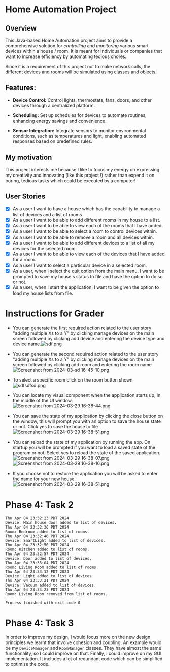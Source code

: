 # Home Automation Project

## Overview 
This Java-based Home Automation project aims to provide a comprehensive solution for *controlling* and *monitoring* various smart devices within a house / room. It is meant for individuals or companies that want to increase efficiency by automating tedious chores.

Since it is a requirement of this project not to make network calls, the different devices and rooms will be simulated using classes and objects.
## Features:
- **Device Control:** Control lights, thermostats, fans, doors, and other devices through a centralized platform.

- **Scheduling:** Set up schedules for devices to automate routines, enhancing energy savings and convenience.

- **Sensor Integration:** Integrate sensors to monitor environmental conditions, such as temperatures and light, enabling automated responses based on predefined rules.

## My motivation
This project interests me because I like to focus my energy on expressing my creativity and innovating (like this project !) rather than expend it on boring, tedious tasks which could be executed by a computer!

## User Stories
- [x] As a user I want to have a house which has the capability to manage a list of devices and a list of rooms
- [x] As a user I want to be able to add different rooms in my house to a list.
- [x] As a user I want to be able to view each of the rooms that I have added.
- [x] As a user I want to be able to select a room to control devices within.
- [x] As a user I want to be able to remove a room and all devices within.
- [x] As a user I want to be able to add different devices to a list of all my devices for the selected room.
- [x] As a user I want to be able to view each of the devices that I have added for a room.
- [x] As a user I want to select a particular device in a selected room.
- [x] As a user, when I select the quit option from the main menu, I want to be prompted to save my house's status to file and have the option to do so or not.
- [x] As a user, when I start the application, I want to be given the option to load my house lists from file.

# Instructions for Grader

- You can generate the first required action related to the user story "adding multiple Xs to a Y" by clicking manage devices on the main screen followed by clicking add device and entering the device type and device name.![sdf.png](data%2FDocs%2Fsdf.png)

- You can generate the second required action related to the user story "adding multiple Xs to a Y" by clicking manage devices on the main screen followed by clicking add room and entering the room name ![Screenshot from 2024-03-sd 16-45-10.png](data%2FDocs%2FScreenshot%20from%202024-03-sd%2016-45-10.png)

- To select a specific room click on the room button shown ![sdfsdfsd.png](data%2FDocs%2Fsdfsdfsd.png)

- You can locate my visual component when the application starts up, in the middle of the UI window.![Screenshot from 2024-03-29 16-38-44.png](data%2FDocs%2FScreenshot%20from%202024-03-29%2016-38-44.png)

- You can save the state of my application by clicking the close button on the window, this will prompt you with an option to save the house state or not. Click yes to save the house to file ![Screenshot from 2024-03-29 16-38-51.png](data%2FDocs%2FScreenshot%20from%202024-03-29%2016-38-51.png)

- You can reload the state of my application by running the app. On startup you will be prompted if you want to load a saved state of the program or not. Select yes to reload the state of the saved application.![Screenshot from 2024-03-29 16-38-07.png](data%2FDocs%2FScreenshot%20from%202024-03-29%2016-38-07.png)![Screenshot from 2024-03-29 16-38-16.png](data%2FDocs%2FScreenshot%20from%202024-03-29%2016-38-16.png)

- If you choose not to restore the application you will be asked to enter the name for your new house. ![Screenshot from 2024-03-29 16-38-51.png](data%2FDocs%2FScreenshot%20from%202024-03-29%2016-38-51.png)

# Phase 4: Task 2


```/home/zain/.jdks/corretto-11.0.21/bin/java-javaagent:/snap/intellij-idea-community/493/lib/idea_rt.jar=32973:/snap/intellij-idea-community/493/bin -Dfile.encoding=UTF-8-classpath /home/zain/University/CPSC-210/project_k9y0h/out/production/Project-Starter:/home/zain/University/CPSC-210/project_k9y0h/lib/spec/json-20210307.jar ui.gui.GraphicalUI
Thu Apr 04 23:32:23 PDT 2024
Device: Main house door added to list of devices.
Thu Apr 04 23:32:36 PDT 2024
Room: Bedroom added to list of rooms.
Thu Apr 04 23:32:46 PDT 2024
Device: SmartLight added to list of devices.
Thu Apr 04 23:32:50 PDT 2024
Room: Kitchen added to list of rooms.
Thu Apr 04 23:32:57 PDT 2024
Device: Door added to list of devices.
Thu Apr 04 23:33:04 PDT 2024
Room: Living Room added to list of rooms.
Thu Apr 04 23:33:12 PDT 2024
Device: Light added to list of devices.
Thu Apr 04 23:33:21 PDT 2024
Device: Vacuum added to list of devices.
Thu Apr 04 23:33:23 PDT 2024
Room: Living Room removed from list of rooms.

Process finished with exit code 0
```

# Phase 4: Task 3

In order to improve my design, I would focus more on the new design principles we learnt that involve cohesion and coupling. An example would be my `DeviceManager` and `RoomManager` classes. They have almost the same functionality, so I could improve on that. Finally, I could improve on my GUI implementation. It includes a lot of redundant code which can be simplified to optimise the code.